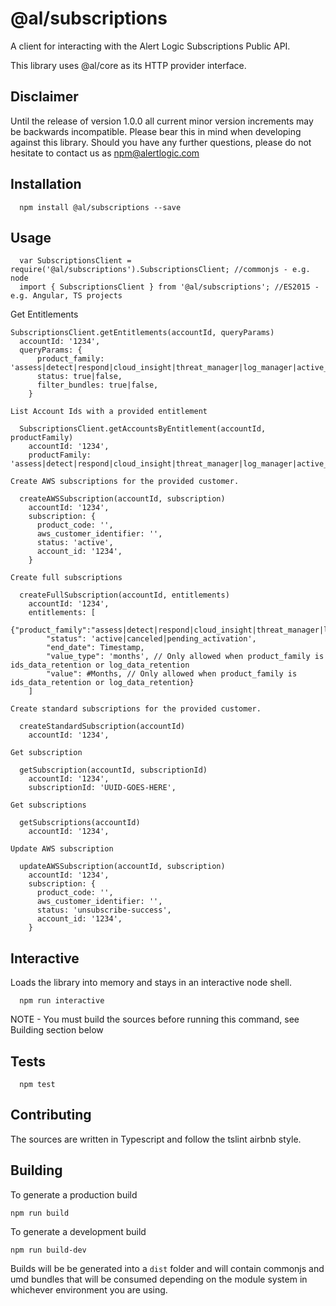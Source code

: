   @al/subscriptions
=========

A client for interacting with the Alert Logic Subscriptions Public API.

This library uses @al/core as its HTTP provider interface.

## Disclaimer

Until the release of version 1.0.0 all current minor version increments may be backwards incompatible. Please bear this in mind when developing against this library. Should you have any further questions, please do not hesitate to contact us as [npm@alertlogic.com](mailto:npm@alertlogic.com)

## Installation

      npm install @al/subscriptions --save

## Usage

      var SubscriptionsClient = require('@al/subscriptions').SubscriptionsClient; //commonjs - e.g. node
      import { SubscriptionsClient } from '@al/subscriptions'; //ES2015 - e.g. Angular, TS projects
  
  Get Entitlements

    SubscriptionsClient.getEntitlements(accountId, queryParams)
      accountId: '1234',
      queryParams: {
          product_family: 'assess|detect|respond|cloud_insight|threat_manager|log_manager|active_watch_premier|web_security_managed|cloud_defender|ids_data_retention|log_data_retention|log_review',
          status: true|false,
          filter_bundles: true|false,
        }
    
    List Account Ids with a provided entitlement
    
      SubscriptionsClient.getAccountsByEntitlement(accountId, productFamily)
        accountId: '1234',
        productFamily: 'assess|detect|respond|cloud_insight|threat_manager|log_manager|active_watch_premier|web_security_managed|cloud_defender|ids_data_retention|log_data_retention|log_review',
    
    Create AWS subscriptions for the provided customer.

      createAWSSubscription(accountId, subscription)
        accountId: '1234',
        subscription: {
          product_code: '',
          aws_customer_identifier: '',
          status: 'active',
          account_id: '1234',
        }
    
    Create full subscriptions

      createFullSubscription(accountId, entitlements)
        accountId: '1234',
        entitlements: [
          {"product_family":"assess|detect|respond|cloud_insight|threat_manager|log_manager|active_watch_premier|web_security_managed|cloud_defender|ids_data_retention|log_data_retention|log_review",
            "status": 'active|canceled|pending_activation',
            "end_date": Timestamp,
            "value_type": 'months', // Only allowed when product_family is ids_data_retention or log_data_retention
            "value": #Months, // Only allowed when product_family is ids_data_retention or log_data_retention}
        ]
    
    Create standard subscriptions for the provided customer.

      createStandardSubscription(accountId)
        accountId: '1234',
    
    Get subscription

      getSubscription(accountId, subscriptionId)
        accountId: '1234',
        subscriptionId: 'UUID-GOES-HERE',
    
    Get subscriptions

      getSubscriptions(accountId)
        accountId: '1234',
    
    Update AWS subscription

      updateAWSSubscription(accountId, subscription)
        accountId: '1234',
        subscription: {
          product_code: '',
          aws_customer_identifier: '',
          status: 'unsubscribe-success',
          account_id: '1234',
        }

## Interactive

  Loads the library into memory and stays in an interactive node shell.
  
      npm run interactive

  NOTE - You must build the sources before running this command, see Building section below

## Tests

      npm test

## Contributing

The sources are written in Typescript and follow the tslint airbnb style.

## Building

To generate a production build

    npm run build

To generate a development build

    npm run build-dev

Builds will be be generated into a `dist` folder and will contain commonjs and umd bundles that will be consumed depending on the module system in whichever environment you are using.
